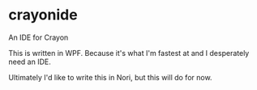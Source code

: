 # crayonide
An IDE for Crayon

This is written in WPF. Because it's what I'm fastest at and I desperately need an IDE.

Ultimately I'd like to write this in Nori, but this will do for now.